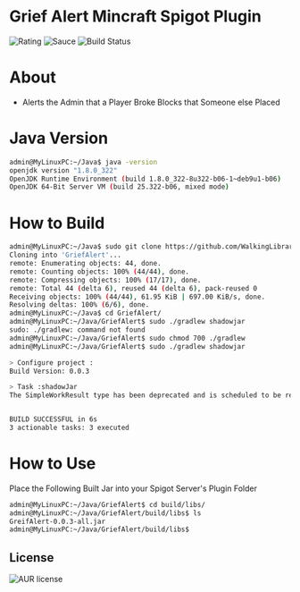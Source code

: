 # Grief Alert Mincraft Spigot Plugin

![Rating](https://img.shields.io/badge/Rating-0%2F10-red)
![Sauce](https://img.shields.io/badge/100%25-Spaghetti%20Code-orange)
![Build Status](https://img.shields.io/badge/Build-Passing-green)

# About

- Alerts the Admin that a Player Broke Blocks that Someone else Placed

# Java Version

````bash
admin@MyLinuxPC:~/Java$ java -version
openjdk version "1.8.0_322"
OpenJDK Runtime Environment (build 1.8.0_322-8u322-b06-1~deb9u1-b06)
OpenJDK 64-Bit Server VM (build 25.322-b06, mixed mode)
````

# How to Build

````bash
admin@MyLinuxPC:~/Java$ sudo git clone https://github.com/WalkingLibrary/GriefAlert --tags
Cloning into 'GriefAlert'...
remote: Enumerating objects: 44, done.
remote: Counting objects: 100% (44/44), done.
remote: Compressing objects: 100% (17/17), done.
remote: Total 44 (delta 6), reused 44 (delta 6), pack-reused 0
Receiving objects: 100% (44/44), 61.95 KiB | 697.00 KiB/s, done.
Resolving deltas: 100% (6/6), done.
admin@MyLinuxPC:~/Java$ cd GriefAlert/
admin@MyLinuxPC:~/Java/GriefAlert$ sudo ./gradlew shadowjar
sudo: ./gradlew: command not found
admin@MyLinuxPC:~/Java/GriefAlert$ sudo chmod 700 ./gradlew
admin@MyLinuxPC:~/Java/GriefAlert$ sudo ./gradlew shadowjar

> Configure project :
Build Version: 0.0.3

> Task :shadowJar
The SimpleWorkResult type has been deprecated and is scheduled to be removed in Gradle 5.0. Please use WorkResults.didWork() instead.


BUILD SUCCESSFUL in 6s
3 actionable tasks: 3 executed
````

# How to Use

Place the Following Built Jar into your Spigot Server's Plugin Folder

````bash
admin@MyLinuxPC:~/Java/GriefAlert$ cd build/libs/
admin@MyLinuxPC:~/Java/GriefAlert/build/libs$ ls
GreifAlert-0.0.3-all.jar
admin@MyLinuxPC:~/Java/GriefAlert/build/libs$
````

License
----
![AUR license](https://img.shields.io/badge/License-MIT-blue)
